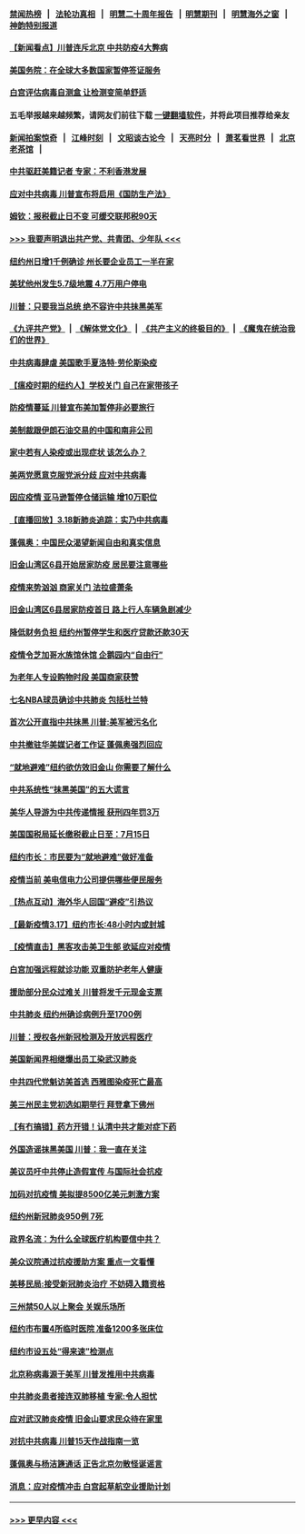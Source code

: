 #### [禁闻热榜](热点新闻.md?=0)  &nbsp;&nbsp;|&nbsp;&nbsp; [法轮功真相](https://github.com/gfw-breaker/truth/blob/master/README.md?=0) &nbsp;&nbsp;|&nbsp;&nbsp; [明慧二十周年报告](https://github.com/gfw-breaker/mh-reports/blob/master/README.md?=0) &nbsp;&nbsp;|&nbsp;&nbsp;[明慧期刊](https://github.com/gfw-breaker/mh-qikan) &nbsp;&nbsp;|&nbsp;&nbsp; [明慧海外之窗](https://github.com/gfw-breaker/mh-news/blob/master/README.md?=0) &nbsp;&nbsp;|&nbsp;&nbsp; [神韵特别报道](https://github.com/gfw-breaker/mh-news/blob/master/shenyun.md?=0)
#### [【新闻看点】川普连斥北京 中共防疫4大弊病](../pages/nsc412/n11950479.md?t=03190831) 
#### [美国务院：在全球大多数国家暂停签证服务](../pages/nsc412/n11950974.md?t=03190831) 
#### [白宫评估病毒自测盒 让检测变简单舒适](../pages/nsc412/n11950789.md?t=03190831) 
#### 五毛举报越来越频繁，请网友们前往下载 [一键翻墙软件](https://github.com/gfw-breaker/ssr-accounts)，并将此项目推荐给亲友
#### [新闻拍案惊奇](https://github.com/gfw-breaker/banned-news/blob/master/pages/link4.md) &nbsp;&nbsp;|&nbsp;&nbsp; [江峰时刻](https://github.com/gfw-breaker/banned-news/blob/master/pages/link4.md) &nbsp;&nbsp;|&nbsp;&nbsp; [文昭谈古论今](https://github.com/gfw-breaker/banned-news/blob/master/pages/link4.md) &nbsp;&nbsp;|&nbsp;&nbsp; [天亮时分](https://github.com/gfw-breaker/banned-news/blob/master/pages/link4.md) &nbsp;&nbsp;|&nbsp;&nbsp; [萧茗看世界](https://github.com/gfw-breaker/banned-news/blob/master/pages/link4.md) &nbsp;&nbsp;|&nbsp;&nbsp; [北京老茶馆](https://github.com/gfw-breaker/banned-news/blob/master/pages/link4.md) &nbsp;&nbsp;|&nbsp;&nbsp; 
#### [中共驱赶美籍记者 专家：不利香港发展](../pages/nsc412/n11950858.md?t=03190831) 
#### [应对中共病毒 川普宣布将启用《国防生产法》](../pages/nsc412/n11950473.md?t=03190831) 
#### [姆钦：报税截止日不变 可缓交联邦税90天](../pages/nsc412/n11950241.md?t=03190831) 
#### [>>> 我要声明退出共产党、共青团、少年队 <<<](https://github.com/begood0513/goodnews/blob/master/quit/letter.md) 
#### [纽约州日增1千例确诊 州长要企业员工一半在家](../pages/nsc412/n11950438.md?t=03190831) 
#### [美犹他州发生5.7级地震 4.7万用户停电](../pages/nsc412/n11950554.md?t=03190831) 
#### [川普：只要我当总统 绝不容许中共抺黑美军](../pages/nsc412/n11950457.md?t=03190831) 
#### [《九评共产党》](https://github.com/begood0513/9ping.md/blob/master/README.md) &nbsp;|&nbsp; [《解体党文化》](../../../../jtdwh.md/blob/master/README.md)  &nbsp;|&nbsp; [《共产主义的终极目的》](../../../../gczydzjmd.md/blob/master/README.md) &nbsp;|&nbsp; [《魔鬼在统治我们的世界》](../../../../mgztzwmdsj.md/blob/master/README.md) 
#### [中共病毒肆虐 美国歌手夏洛特·劳伦斯染疫](../pages/nsc412/n11950378.md?t=03190831) 
#### [【瘟疫时期的纽约人】学校关门 自己在家带孩子](../pages/nsc412/n11950259.md?t=03190831) 
#### [防疫情蔓延 川普宣布美加暂停非必要旅行](../pages/nsc412/n11950260.md?t=03190831) 
#### [美制裁跟伊朗石油交易的中国和南非公司](../pages/nsc412/n11950224.md?t=03190831) 
#### [家中若有人染疫或出现症状 该怎么办？](../pages/nsc412/n11950165.md?t=03190831) 
#### [美两党愿意克服党派分歧 应对中共病毒](../pages/nsc412/n11950144.md?t=03190831) 
#### [因应疫情 亚马逊暂停仓储运输 增10万职位](../pages/nsc412/n11949874.md?t=03190831) 
#### [【直播回放】3.18新肺炎追踪：实乃中共病毒](../pages/nsc412/n11949692.md?t=03190831) 
#### [蓬佩奥：中国民众渴望新闻自由和真实信息](../pages/nsc412/n11948448.md?t=03190831) 
#### [旧金山湾区6县开始居家防疫 居民要注意哪些](../pages/nsc412/n11949063.md?t=03190831) 
#### [疫情来势汹汹 商家关门  法拉盛萧条](../pages/nsc412/n11948913.md?t=03190831) 
#### [旧金山湾区6县居家防疫首日      路上行人车辆急剧减少](../pages/nsc412/n11948994.md?t=03190831) 
#### [降低财务负担 纽约州暂停学生和医疗贷款还款30天](../pages/nsc412/n11948809.md?t=03190831) 
#### [疫情令芝加哥水族馆休馆 企鹅园内“自由行”](../pages/nsc412/n11948604.md?t=03190831) 
#### [为老年人专设购物时段 美国商家获赞](../pages/nsc412/n11948463.md?t=03190831) 
#### [七名NBA球员确诊中共肺炎 包括杜兰特](../pages/nsc412/n11948426.md?t=03190831) 
#### [首次公开直指中共抺黑 川普:美军被污名化](../pages/nsc412/n11947947.md?t=03190831) 
#### [中共撤驻华美媒记者工作证 蓬佩奥强烈回应](../pages/nsc412/n11948259.md?t=03190831) 
#### [“就地避难”纽约欲仿效旧金山  你需要了解什么](../pages/nsc412/n11948233.md?t=03190831) 
#### [中共系统性“抹黑美国”的五大谎言](../pages/nsc412/n11948112.md?t=03190831) 
#### [美华人导游为中共传递情报 获刑四年罚3万](../pages/nsc412/n11948108.md?t=03190831) 
#### [美国国税局延长缴税截止日至：7月15日](../pages/nsc412/n11947969.md?t=03190831) 
#### [纽约市长：市民要为“就地避难”做好准备](../pages/nsc412/n11948062.md?t=03190831) 
#### [疫情当前 美电信电力公司提供哪些便民服务](../pages/nsc412/n11947887.md?t=03190831) 
#### [【热点互动】海外华人回国“避疫”引热议](../pages/nsc412/n11947713.md?t=03190831) 
#### [【最新疫情3.17】纽约市长:48小时内或封城](../pages/nsc412/n11945621.md?t=03190831) 
#### [【疫情直击】黑客攻击美卫生部 欲延应对疫情](../pages/nsc412/n11947801.md?t=03190831) 
#### [白宫加强远程就诊功能 双重防护老年人健康](../pages/nsc412/n11947872.md?t=03190831) 
#### [援助部分民众过难关 川普将发千元现金支票](../pages/nsc412/n11947860.md?t=03190831) 
#### [中共肺炎 纽约州确诊病例升至1700例](../pages/nsc412/n11947811.md?t=03190831) 
#### [川普：授权各州新冠检测及开放远程医疗](../pages/nsc412/n11947761.md?t=03190831) 
#### [美国新闻界相继爆出员工染武汉肺炎](../pages/nsc412/n11947617.md?t=03190831) 
#### [中共四代党魁访美首选 西雅图染疫死亡最高](../pages/nsc412/n11947602.md?t=03190831) 
#### [美三州民主党初选如期举行 拜登拿下佛州](../pages/nsc412/n11947538.md?t=03190831) 
#### [【有冇搞错】药方开错！认清中共才能对症下药](../pages/nsc412/n11947665.md?t=03190831) 
#### [外国造谣抹黑美国 川普：我一直在关注](../pages/nsc412/n11947559.md?t=03190831) 
#### [美议员吁中共停止造假宣传 与国际社会抗疫](../pages/nsc412/n11947378.md?t=03190831) 
#### [加码对抗疫情 美拟提8500亿美元刺激方案](../pages/nsc412/n11947394.md?t=03190831) 
#### [纽约州新冠肺炎950例 7死](../pages/nsc412/n11946095.md?t=03190831) 
#### [政界名流：为什么全球医疗机构要信中共？](../pages/nsc412/n11945479.md?t=03190831) 
#### [美众议院通过抗疫援助方案 重点一文看懂](../pages/nsc412/n11945750.md?t=03190831) 
#### [美移民局:接受新冠肺炎治疗 不妨碍入籍资格](../pages/nsc412/n11946121.md?t=03190831) 
#### [三州禁50人以上聚会  关娱乐场所](../pages/nsc412/n11946100.md?t=03190831) 
#### [纽约市布置4所临时医院 准备1200多张床位](../pages/nsc412/n11946092.md?t=03190831) 
#### [纽约市设五处“得来速”检测点](../pages/nsc412/n11946087.md?t=03190831) 
#### [北京称病毒源于美军 川普发推用中共病毒](../pages/nsc412/n11945945.md?t=03190831) 
#### [中共肺炎患者接连双肺移植 专家:令人担忧](../pages/nsc412/n11945516.md?t=03190831) 
#### [应对武汉肺炎疫情 旧金山要求民众待在家里](../pages/nsc412/n11945757.md?t=03190831) 
#### [对抗中共病毒 川普15天作战指南一览](../pages/nsc412/n11945503.md?t=03190831) 
#### [蓬佩奥与杨洁篪通话 正告北京勿散怪诞谣言](../pages/nsc412/n11945291.md?t=03190831) 
#### [消息：应对疫情冲击 白宫起草航空业援助计划](../pages/nsc412/n11945237.md?t=03190831) 

----
#### [ >>> 更早内容 <<< ](../indexes/nsc412-earlier.md)
